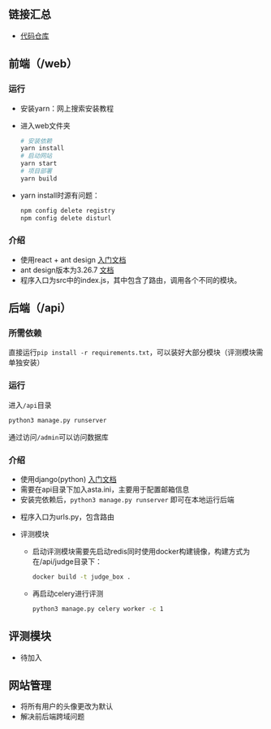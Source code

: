 ## 链接汇总

+ [代码仓库](https://github.com/THU-ASTA-Technology/ASTA_website)

## 前端（/web）

### 运行

- 安装yarn：网上搜索安装教程

- 进入web文件夹

  ```bash
  # 安装依赖
  yarn install
  # 启动网站
  yarn start
  # 项目部署
  yarn build
  ```

- yarn install时源有问题：

  ```bash
  npm config delete registry
  npm config delete disturl
  ```

### 介绍

+ 使用react + ant design [入门文档](#/blog/4)
+ ant design版本为3.26.7 [文档](https://3x.ant.design/docs/react/introduce-cn)
+ 程序入口为src中的index.js，其中包含了路由，调用各个不同的模块。

## 后端（/api）

### 所需依赖

直接运行`pip install -r requirements.txt`，可以装好大部分模块（评测模块需单独安装）

### 运行

进入`/api`目录

```bash
python3 manage.py runserver
```

通过访问`/admin`可以访问数据库

### 介绍

+ 使用django(python) [入门文档](#/blog/3)
+ 需要在api目录下加入asta.ini，主要用于配置邮箱信息
+ 安装完依赖后，`python3 manage.py runserver` 即可在本地运行后端

- 程序入口为urls.py，包含路由

+ 评测模块

  + 启动评测模块需要先启动redis同时使用docker构建镜像，构建方式为在/api/judge目录下：

    ```bash
    docker build -t judge_box .
    ```

  + 再启动celery进行评测

    ```bash
    python3 manage.py celery worker -c 1
    ```

## 评测模块

- 待加入

## 网站管理
- 将所有用户的头像更改为默认
- 解决前后端跨域问题
